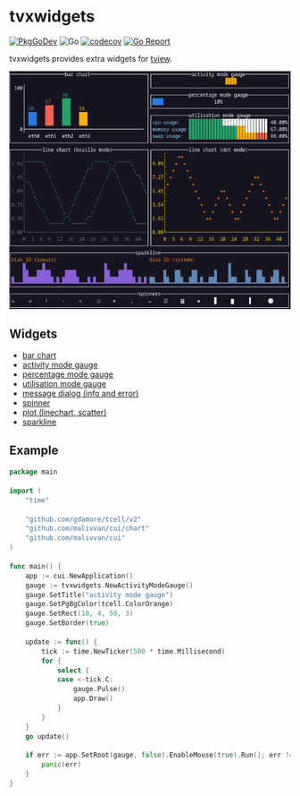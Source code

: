 # tvxwidgets


[![PkgGoDev](https://pkg.go.dev/badge/github.com/malivvan/cui/chart)](https://pkg.go.dev/github.com/malivvan/cui/chart)
![Go](https://github.com/malivvan/cui/chart/workflows/Go/badge.svg)
[![codecov](https://codecov.io/gh/navidys/tvxwidgets/branch/main/graph/badge.svg)](https://codecov.io/gh/navidys/tvxwidgets)
[![Go Report](https://img.shields.io/badge/go%20report-A%2B-brightgreen.svg)](https://goreportcard.com/report/github.com/malivvan/cui/chart)

tvxwidgets provides extra widgets for [tview](https://github.com/malivvan/cui).

![Screenshot](demo.gif)

## Widgets

* [bar chart](./demos/barchart/)
* [activity mode gauge](./demos/gauge_am/)
* [percentage mode gauge](./demos/gauge_pm/)
* [utilisation mode gauge](./demos/gauge_um/)
* [message dialog (info and error)](./demos/dialog/)
* [spinner](./demos/spinner/)
* [plot (linechart, scatter)](./demos/plot/)
* [sparkline](./demos/sparkline/)


## Example

```go
package main

import (
	"time"

	"github.com/gdamore/tcell/v2"
	"github.com/malivvan/cui/chart"
	"github.com/malivvan/cui"
)

func main() {
	app := cui.NewApplication()
	gauge := tvxwidgets.NewActivityModeGauge()
	gauge.SetTitle("activity mode gauge")
	gauge.SetPgBgColor(tcell.ColorOrange)
	gauge.SetRect(10, 4, 50, 3)
	gauge.SetBorder(true)

	update := func() {
		tick := time.NewTicker(500 * time.Millisecond)
		for {
			select {
			case <-tick.C:
				gauge.Pulse()
				app.Draw()
			}
		}
	}
	go update()

	if err := app.SetRoot(gauge, false).EnableMouse(true).Run(); err != nil {
		panic(err)
	}
}

```

